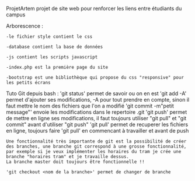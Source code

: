ProjetArtem
projet de site web pour renforcer les liens entre étudiants du campus

Arborescence : 

	-le fichier style contient le css
	
	-database contient la base de données
	
	-js contient les scripts javascript
	
	-index.php est la première page du site
	
	-bootstrap est une bibliothèque qui propose du css "responsive" pour les petits écrans
	

Tuto Git depuis bash :
 	'git status' permet de savoir ou on en est
	'git add -A' permet d'ajouter ses modifications, -A pour tout prendre en compte, sinon il faut mettre le nom des fichiers que l'on a modifié
	'git commit -m"petit message"' envoie les modifications dans le repertoire .git
	'git push' permet de mettre en ligne ses modifications, il faut toujours utiliser "git pull" et "git commit" avant d'utiliser "git push"
	'git pull' permet de recuperer les fichiers en ligne, toujours faire 'git pull' en commencant à travailler et avant de push
	
	Une fonctionnalité très importante de git est la possibilité de créer des branches, une branche git correspond à une grosse fonctionnalité, par exemple si je veux implémenter les horaires du tram je crée une branche "horaires tram" et je travaille dessus. 
	La branche master doit toujours être fonctionnelle !!
	
	'git checkout <nom de la branche>' permet de changer de branche
	
	
	

 
